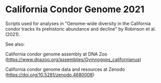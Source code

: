# California Condor Genome 2021
Scripts used for analyses in "Genome-wide diversity in the California condor tracks its prehistoric abundance and decline" by Robinson et al. (2021).


See also: 

California condor genome assembly at DNA Zoo (https://www.dnazoo.org/assemblies/Gymnogyps_californianus)

California condor genome data and resources at Zenodo (https://doi.org/10.5281/zenodo.4680008)
